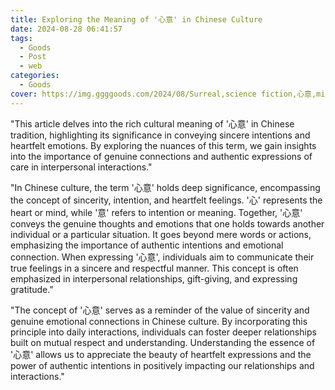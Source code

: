 ```yaml
---
title: Exploring the Meaning of '心意' in Chinese Culture
date: 2024-08-28 06:41:57
tags:
  - Goods
  - Post
  - web
categories:
  - Goods
cover: https://img.ggggoods.com/2024/08/Surreal,science fiction,心意,mind,technology,tech,diagrams,renderings,colors_20240830_00001_.png
---
```


"This article delves into the rich cultural meaning of '心意' in Chinese tradition, highlighting its significance in conveying sincere intentions and heartfelt emotions. By exploring the nuances of this term, we gain insights into the importance of genuine connections and authentic expressions of care in interpersonal interactions."

"In Chinese culture, the term '心意' holds deep significance, encompassing the concept of sincerity, intention, and heartfelt feelings. '心' represents the heart or mind, while '意' refers to intention or meaning. Together, '心意' conveys the genuine thoughts and emotions that one holds towards another individual or a particular situation. It goes beyond mere words or actions, emphasizing the importance of authentic intentions and emotional connection. When expressing '心意', individuals aim to communicate their true feelings in a sincere and respectful manner. This concept is often emphasized in interpersonal relationships, gift-giving, and expressing gratitude."

"The concept of '心意' serves as a reminder of the value of sincerity and genuine emotional connections in Chinese culture. By incorporating this principle into daily interactions, individuals can foster deeper relationships built on mutual respect and understanding. Understanding the essence of '心意' allows us to appreciate the beauty of heartfelt expressions and the power of authentic intentions in positively impacting our relationships and interactions."
